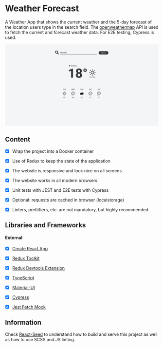 # Weather Forecast
A Weather App that shows the current weather and the 5-day forecast of the location users type in the search field. The [openweathermap](https://openweathermap.org/current/) API is used to fetch the current and forecast weather data. For E2E testing, Cypress is used.

![](./preview.png)


## Content

- [X] Wrap the project into a Docker container
- [X] Use of Redux to keep the state of the application
- [X] The website is responsive and look nice on all screens
- [X] The website works in all modern browsers
- [X] Unit tests with JEST and E2E tests with Cypress
- [X] Optional: requests are cached in browser (localstorage)
- [X] Linters, prettifiers, etc. are not mandatory, but highly recommended.


## Libraries and Frameworks

#### External 
- [X] [Create React App](https://github.com/facebook/create-react-app)
- [X] [Redux Toolkit](https://redux-toolkit.js.org/)
- [X] [Redux Devtools Extension](https://github.com/zalmoxisus/redux-devtools-extension)
- [X] [TypeScript](https://www.typescriptlang.org/)
- [X] [Material-UI](https://material-ui.com/)
- [X] [Cypress](https://www.cypress.io)
- [X] [Jest Fetch Mock](https://github.com/jefflau/jest-fetch-mock/)


## Information
Check [React-Seed](https://github.com/imransilvake/React-Seed) to understand how to build and serve this project as well as how to use SCSS and JS linting.
